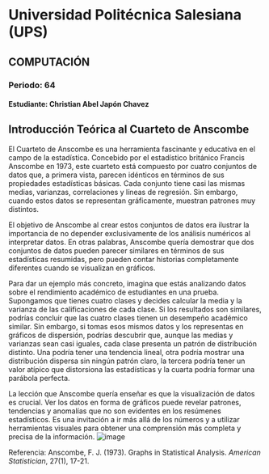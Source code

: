 # Universidad Politécnica Salesiana (UPS)
## COMPUTACIÓN
### Periodo: 64
#### Estudiante: Christian Abel Japón Chavez


## Introducción Teórica al Cuarteto de Anscombe

El Cuarteto de Anscombe es una herramienta fascinante y educativa en el campo de la estadística. Concebido por el estadístico británico Francis Anscombe en 1973, este cuarteto está compuesto por cuatro conjuntos de datos que, a primera vista, parecen idénticos en términos de sus propiedades estadísticas básicas. Cada conjunto tiene casi las mismas medias, varianzas, correlaciones y líneas de regresión. Sin embargo, cuando estos datos se representan gráficamente, muestran patrones muy distintos.

El objetivo de Anscombe al crear estos conjuntos de datos era ilustrar la importancia de no depender exclusivamente de los análisis numéricos al interpretar datos. En otras palabras, Anscombe quería demostrar que dos conjuntos de datos pueden parecer similares en términos de sus estadísticas resumidas, pero pueden contar historias completamente diferentes cuando se visualizan en gráficos.

Para dar un ejemplo más concreto, imagina que estás analizando datos sobre el rendimiento académico de estudiantes en una prueba. Supongamos que tienes cuatro clases y decides calcular la media y la varianza de las calificaciones de cada clase. Si los resultados son similares, podrías concluir que las cuatro clases tienen un desempeño académico similar. Sin embargo, si tomas esos mismos datos y los representas en gráficos de dispersión, podrías descubrir que, aunque las medias y varianzas sean casi iguales, cada clase presenta un patrón de distribución distinto. Una podría tener una tendencia lineal, otra podría mostrar una distribución dispersa sin ningún patrón claro, la tercera podría tener un valor atípico que distorsiona las estadísticas y la cuarta podría formar una parábola perfecta.

La lección que Anscombe quería enseñar es que la visualización de datos es crucial. Ver los datos en forma de gráficos puede revelar patrones, tendencias y anomalías que no son evidentes en los resúmenes estadísticos. Es una invitación a ir más allá de los números y a utilizar herramientas visuales para obtener una comprensión más completa y precisa de la información.
![image](https://github.com/ChristianJapon/-Anscombe-/assets/74394556/1fc580cc-63c7-4cca-b7c0-cc0acf614b56)

Referencia: Anscombe, F. J. (1973). Graphs in Statistical Analysis. *American Statistician*, 27(1), 17-21.

